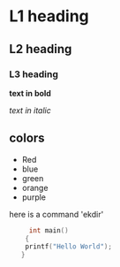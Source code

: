 # L1 heading
## L2 heading
### L3 heading

**text in bold**

*text in italic*

## colors
* Red
* blue
* green
* orange
* purple

 here is a command 'ekdir'
  ```c
       int main()
      {
      printf("Hello World");
     }
  ```
